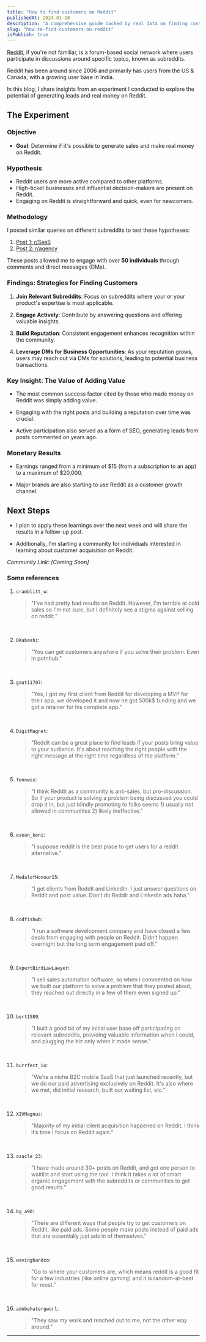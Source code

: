 ```yaml
---
title: "How to find customers on Reddit"
publishedAt: 2024-01-10
description: "A comprehensive guide backed by real data on finding customers and making money on Reddit."
slug: "how-to-find-customers-on-reddit"
isPublish: true
---
```


[Reddit](https://www.reddit.com), if you're not familiar, is a forum-based social network where users participate in discussions around specific topics, known as subreddits.

Reddit has been around since 2006 and primarily has users from the US & Canada, with a growing user base in India.

In this blog, I share insights from an experiment I conducted to explore the potential of generating leads and real money on Reddit.

## The Experiment

### Objective
- **Goal**: Determine if it's possible to generate sales and make real money on Reddit.

### Hypothesis
- Reddit users are more active compared to other platforms.
- High-ticket businesses and influential decision-makers are present on Reddit.
- Engaging on Reddit is straightforward and quick, even for newcomers.

### Methodology
I posted similar queries on different subreddits to test these hypotheses:
1. [Post 1: r/SaaS](https://www.reddit.com/r/SaaS/comments/192kvdy/do_people_really_get_customers_on_reddit/)
2. [Post 2: r/agency](https://www.reddit.com/r/agency/comments/192ryth/does_anyone_here_generate_leads_from_reddit/)

These posts allowed me to engage with over **50 individuals** through comments and direct messages (DMs).

### Findings: Strategies for Finding Customers

1. **Join Relevant Subreddits**: Focus on subreddits where your or your product's expertise is most applicable.

2. **Engage Actively**: Contribute by answering questions and offering valuable insights.

3. **Build Reputation**: Consistent engagement enhances recognition within the community.

4. **Leverage DMs for Business Opportunities**: As your reputation grows, users may reach out via DMs for solutions, leading to potential business transactions.

### Key Insight: The Value of Adding Value
- The most common success factor cited by those who made money on Reddit was simply adding value.

- Engaging with the right posts and building a reputation over time was crucial.

- Active participation also served as a form of SEO, generating leads from posts commented on years ago.

### Monetary Results
- Earnings ranged from a minimum of $15 (from a subscription to an app) to a maximum of $20,000.

- Major brands are also starting to use Reddit as a customer growth channel.

## Next Steps

- I plan to apply these learnings over the next week and will share the results in a follow-up post.

- Additionally, I'm starting a community for individuals interested in learning about customer acquisition on Reddit.

*Community Link: [Coming Soon]*

### Some references

1. `cramblitt_w`:
   > "I've had pretty bad results on Reddit. However, I'm terrible at cold sales so I'm not sure, but I definitely see a stigma against selling on reddit."

<br>

2. `DKabashi`:
   > "You can get customers anywhere if you solve their problem. Even in potnhub."

<br>

3. `gauti1707`:
   > "Yes, I got my first client from Reddit for developing a MVP for their app, we developed it and now he got 500k$ funding and we got a retainer for his complete app."

<br>

4. `DigitMagnet`:
   > "Reddit can be a great place to find leads if your posts bring value to your audience. It's about reaching the right people with the right message at the right time regardless of the platform."

<br>

5. `fennwix`:
   > "I think Reddit as a community is anti-sales, but pro-discussion. So if your product is solving a problem being discussed you could drop it in, but just blindly promoting to folks seems 1) usually not allowed in communities 2) likely ineffective."

<br>

6. `esean_keni`:
   > "I suppose reddit is the best place to get users for a reddit alternative."

<br>

7. `MedalofHonour15`:
   > "I get clients from Reddit and LinkedIn. I just answer questions on Reddit and post value. Don’t do Reddit and LinkedIn ads haha."

<br>

8. `codfishwb`:
   > "I run a software development company and have closed a few deals from engaging with people on Reddit. Didn’t happen overnight but the long term engagement paid off."

<br>

9. `ExpertBirdLawLawyer`:
   > "I sell sales automation software, so when I commented on how we built our platform to solve a problem that they posted about, they reached out directly in a few of them even signed up."

<br>

10. `bert1589`:
    > "I built a good bit of my initial user base off participating on relevant subreddits, providing valuable information when I could, and plugging the biz only when it made sense."

<br>

11. `burrfect_io`:
    > "We're a niche B2C mobile SaaS that just launched recently, but we do our paid advertising exclusively on Reddit. It's also where we met, did initial research, built our waiting list, etc."

<br>

12. `XIVMagnus`:
    > "Majority of my initial client acquisition happened on Reddit. I think it’s time I focus on Reddit again."

<br>

13. `ozacle_23`:
    > "I have made around 30+ posts on Reddit, and got one person to waitlist and start using the tool. I think it takes a lot of smart organic engagement with the subreddits or communities to get good results."

<br>

14. `bg_a90`:
    > "There are different ways that people try to get customers on Reddit, like paid ads. Some people make posts instead of paid ads that are essentially just ads in of themselves."

<br>

15. `wavinghandco`:
    > "Go to where your customers are, which means reddit is a good fit for a few industries (like online gaming) and it is random-at-best for most."

<br>

16. `adobehatergworl`:
    > "They saw my work and reached out to me, not the other way around."

---